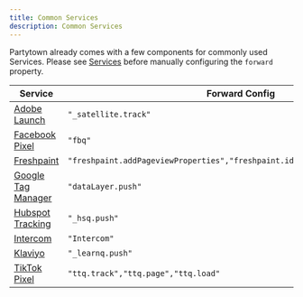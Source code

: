 ```yaml
---
title: Common Services
description: Common Services
---
```


Partytown already comes with a few components for commonly used Services. Please see [Services](/services) before manually configuring the `forward` property.

| Service                                                                                                                    | Forward Config                                                                |
| -------------------------------------------------------------------------------------------------------------------------- | ----------------------------------------------------------------------------- |
| [Adobe Launch](https://experienceleague.adobe.com/docs/experience-platform/tags/client-side/satellite-object.html?lang=en) | `"_satellite.track"`                                                          |
| [Facebook Pixel](https://www.facebook.com/business/help/952192354843755?id=1205376682832142)                               | `"fbq"`                                                                       |
| [Freshpaint](https://documentation.freshpaint.io/)                                                                         | `"freshpaint.addPageviewProperties","freshpaint.identify","freshpaint.track"` |
| [Google Tag Manager](https://developers.google.com/tag-manager/quickstart)                                                 | `"dataLayer.push"`                                                            |
| [Hubspot Tracking](https://developers.hubspot.com/docs/api/events/tracking-code)                                           | `"_hsq.push"`                                                                 |
| [Intercom](https://developers.intercom.com/installing-intercom/docs/intercom-javascript)                                   | `"Intercom"`                                                                  |
| [Klaviyo](https://developers.klaviyo.com/en/docs/javascript-api)                                                           | `"_learnq.push"`                                                              |
| [TikTok Pixel](https://ads.tiktok.com/marketing_api/docs?rid=959icq5stjr&id=1701890973258754)                              | `"ttq.track","ttq.page","ttq.load"`                                           |
